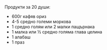 
Продукти за 20 души:

* 600г кафяв ориз
* 4-5 средно големи моркова
* 1 средно голям или 2 малки пащърнака
* 1 малка или ½ средно голяма глава целина
* 1 алабаш
* 1 праз